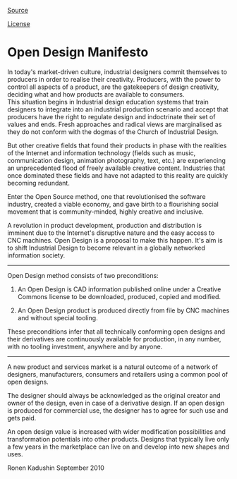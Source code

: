[Source](http://www.ronen-kadushin.com/uploads/2440/Open%20Design%20Manifesto-Ronen%20Kadushin%20.pdf)

[License](http://creativecommons.org/licenses/by/2.0/)

Open Design Manifesto
==================================

In today's market-driven culture, industrial designers commit themselves to producers in order to realise their creativity. Producers, with the power to control all aspects of a product, are the gatekeepers of design creativity, deciding what and how products are available to consumers.  
This situation begins in Industrial design education systems that train designers to integrate into an industrial production scenario and accept that producers have the right to regulate design and indoctrinate their set of values and ends. Fresh approaches and radical views are marginalised as they do not conform with the dogmas of the Church of Industrial Design.

But other creative fields that found their products in phase with the realities of the Internet and information technology (fields such as music, communication design, animation photography, text, etc.) are experiencing an unprecedented flood of freely available creative content. Industries that once dominated these fields and have not adapted to this reality are quickly becoming redundant. 

Enter the Open Source method, one that revolutionised the software industry, created a viable economy, and gave birth to a flourishing social movement that is community-minded, highly creative and inclusive. 

A revolution in product development, production and distribution is imminent due to the Internet's disruptive nature and the easy access to CNC machines. Open Design is a proposal to make this happen. It's aim is to shift Industrial Design to become relevant in a globally networked information society.

******

Open Design method consists of two preconditions: 

1. An Open Design is CAD information published online under a Creative Commons license to be downloaded, produced, copied and modified. 

2. An Open Design product is produced directly from file by CNC machines and without special tooling.

These preconditions infer that all technically conforming open designs and their derivatives are continuously available for production, in any number, with no tooling investment, anywhere and by anyone.

******

A new product and services market is a natural outcome of a network of designers, manufacturers, consumers and retailers using a common pool of open designs. 

The designer should always be acknowledged as the original creator and owner of the design, even in case of a derivative design. If an open design is produced for commercial use, the designer has to agree for such use and gets paid.

An open design value is increased with wider modification possibilities and transformation potentials into other products. Designs that typically live only a few years in the marketplace can live on and develop into new shapes and uses.

Ronen Kadushin
September 2010